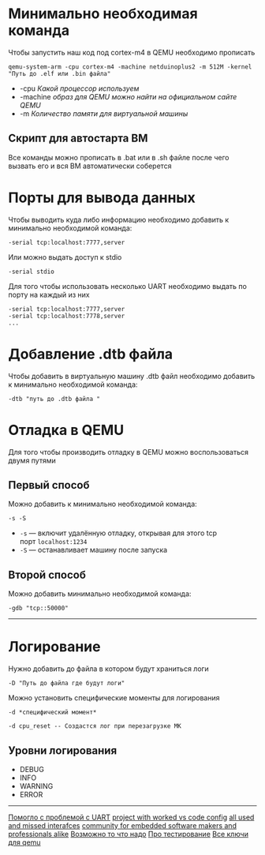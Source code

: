 # Минимально необходимая команда
Чтобы запустить наш код под cortex-m4 в QEMU необходимо прописать 
```
qemu-system-arm -cpu cortex-m4 -machine netduinoplus2 -m 512M -kernel "Путь до .elf или .bin файла"
```
* -cpu *Какой процессор используем*
* -machine *образ для QEMU можно найти на официальном сайте QEMU*
* -m *Количество памяти для виртуальной машины*

## Скрипт для автостарта ВМ 
Все команды можно прописать в .bat или в .sh файле после чего вызвать его и вся ВМ автоматически соберется 

# Порты для вывода данных
Чтобы выводить куда либо информацию необходимо добавить к  минимально необходимой команда:
```
-serial tcp:localhost:7777,server
```
Или можно выдать доступ к stdio
```
-serial stdio
```

Для того чтобы использовать несколько UART необходимо выдать по порту на каждый из них 
```
-serial tcp:localhost:7777,server
-serial tcp:localhost:7778,server
...
```

# Добавление  .dtb файла 
Чтобы добавить в виртуальную машину .dtb  файл необходимо добавить к  минимально необходимой команда:
```
-dtb "путь до .dtb файла " 
```

# Отладка в QEMU
Для того чтобы производить отладку в QEMU можно воспользоваться двумя путями 
## Первый способ 
Можно добавить к минимально необходимой команда:
```
-s -S
```
- `-s` — включит удалённую отладку, открывая для этого tcp порт `localhost:1234`
- `-S` — останавливает машину после запуска

## Второй способ
Можно добавить минимально необходимой команда:
```
-gdb "tcp::50000"
```


---

# Логирование 
Нужно добавить до файла в котором будут храниться логи
```
-D "Путь до файла где будут логи"
```
Можно установить специфические моменты для логирования 
```
-d *специфический момент*

-d cpu_reset -- Создастся лог при перезагрузке МК
```

## Уровни логирования

- DEBUG
- INFO
- WARNING
- ERROR


---




[Помогло с проблемой с UART](https://stackoverflow.com/questions/39373236/redirect-multiple-uarts-in-qemu)
[project with worked vs code config](https://github.com/FreeRTOS/FreeRTOS/blob/main/FreeRTOS/Demo/CORTEX_MPS2_QEMU_IAR_GCC/.vscode/tasks.json)
[all used and missed interafces](https://www.qemu.org/docs/master/system/arm/stm32.html)
[community for embedded software makers and professionals alike](https://community.memfault.com)
[Возможно то что надо](https://ocw.cs.pub.ro/courses/iothings/proiecte/2018/qemu)
[Про тестирование](https://core.ac.uk/download/pdf/38063214.pdf)
[Все ключи для qemu](https://xilinx-wiki.atlassian.net/wiki/spaces/A/pages/821428366/QEMU+Options+and+Commands)


